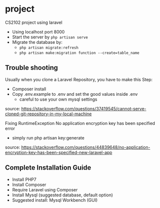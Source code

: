 # project
CS2102 project using laravel
* Using localhost port 8000
* Start the server by `php artisan serve`
* Migrate the database by:
  * `php artisan migrate:refresh`
  * `php artisan make:migration function --create=table_name`
  
## Trouble shooting

Usually when you clone a Laravel Repository, you have to make this Step:
- Composer install
- Copy .env.example to .env and set the good values inside .env
  * careful to use your own mysql settings


source: https://stackoverflow.com/questions/37419545/cannot-serve-cloned-git-repository-in-my-local-machine

Fixing RuntimeException No application encryption key has been specified error
- simply run php artisan key:generate


source: https://stackoverflow.com/questions/44839648/no-application-encryption-key-has-been-specified-new-laravel-app

## Complete Installation Guide
* Install PHP7
* Install Composer
* Require Laravel using Composer
* Install Mysql (suggested database, default option)
* Suggested install: Mysql Workbench (GUI)
